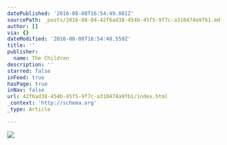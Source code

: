 ```yaml
---
datePublished: '2016-08-08T16:54:49.081Z'
sourcePath: _posts/2016-08-04-42f6ad38-454b-45f5-9f7c-a310474a9fb1.md
author: []
via: {}
dateModified: '2016-08-08T16:54:48.559Z'
title: ''
publisher:
  name: The Children
description: ''
starred: false
inFeed: true
hasPage: true
inNav: false
url: 42f6ad38-454b-45f5-9f7c-a310474a9fb1/index.html
_context: 'http://schema.org'
_type: Article

---
```

![](https://the-grid-user-content.s3-us-west-2.amazonaws.com/05f5b0fe-4953-477e-ac99-676fcf13507c.jpg)